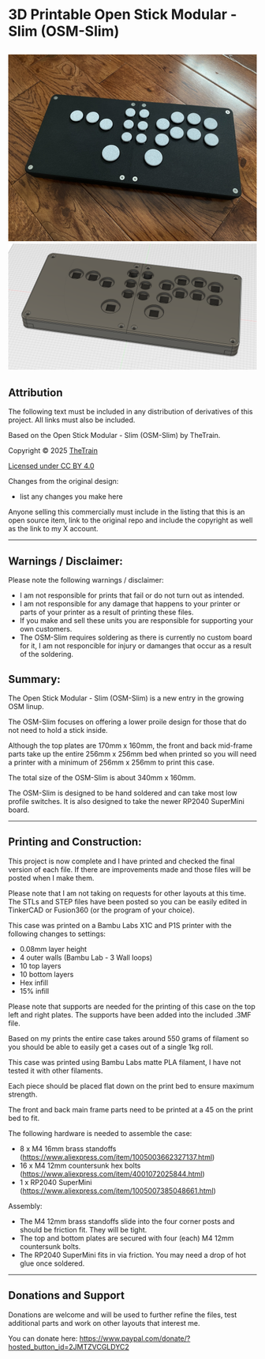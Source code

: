 # 3D Printable Open Stick Modular - Slim (OSM-Slim)

![3D Printable Open Stick Modular - Slim (OSM-Slim) - Complete Front](Assets/OSM-Slim%2001.jpg)
![3D Printable Open Stick Modular - slim (OSM-Slim) - Wireframe](Assets/OSM-Slim%2002.png)
---

## Attribution

The following text must be included in any distribution of derivatives of this project. All links must also be included.

Based on the Open Stick Modular - Slim (OSM-Slim) by TheTrain.

Copyright © 2025 [TheTrain](http://x.com/thetrain24)<br/>

[Licensed under CC BY 4.0](https://creativecommons.org/licenses/by/4.0/)

Changes from the original design:
  - list any changes you make here

Anyone selling this commercially must include in the listing that this is an open source item, link to the original repo and include the copyright as well as the link to my X account.

---

## Warnings / Disclaimer:

Please note the following warnings / disclaimer:
- I am not responsible for prints that fail or do not turn out as intended.
- I am not responsible for any damage that happens to your printer or parts of your printer as a result of printing these files.
- If you make and sell these units you are responsible for supporting your own customers.
- The OSM-Slim requires soldering as there is currently no custom board for it, I am not responcible for injury or damanges that occur as a result of the soldering.

## Summary:

The Open Stick Modular - Slim (OSM-Slim) is a new entry in the growing OSM linup.  

The OSM-Slim focuses on offering a lower proile design for those that do not need to hold a stick inside.

Although the top plates are 170mm x 160mm, the front and back mid-frame parts take up the entire 256mm x 256mm bed when printed so you will need a printer with a minimum of 256mm x 256mm to print this case. 

The total size of the OSM-Slim is about 340mm x 160mm.

The OSM-Slim is designed to be hand soldered and can take most low profile switches.  It is also designed to take the newer RP2040 SuperMini board.  

---

## Printing and Construction:

This project is now complete and I have printed and checked the final version of each file.  If there are improvements made and those files will be posted when I make them.

Please note that I am not taking on requests for other layouts at this time.  The STLs and STEP files have been posted so you can be easily edited in TinkerCAD or Fusion360 (or the program of your choice).

This case was printed on a Bambu Labs X1C and P1S printer with the following changes to settings:
- 0.08mm layer height
- 4 outer walls (Bambu Lab - 3 Wall loops)
- 10 top layers
- 10 bottom layers
- Hex infill
- 15% infill

Please note that supports are needed for the printing of this case on the top left and right plates.  The supports have been added into the included .3MF file.

Based on my prints the entire case takes around 550 grams of filament so you should be able to easily get a cases out of a single 1kg roll.

This case was printed using Bambu Labs matte PLA filament, I have not tested it with other filaments.

Each piece should be placed flat down on the print bed to ensure maximum strength. 

The front and back main frame parts need to be printed at a 45 on the print bed to fit.  

The following hardware is needed to assemble the case:
- 8 x M4 16mm brass standoffs (https://www.aliexpress.com/item/1005003662327137.html)
- 16 x M4 12mm countersunk hex bolts (https://www.aliexpress.com/item/4001072025844.html)
- 1 x RP2040 SuperMini (https://www.aliexpress.com/item/1005007385048661.html)


Assembly:
- The M4 12mm brass standoffs slide into the four corner posts and should be friction fit.  They will be tight.
- The top and bottom plates are secured with four (each) M4 12mm countersunk bolts.
- The RP2040 SuperMini fits in via friction.  You may need a drop of hot glue once soldered.

---

## Donations and Support

Donations are welcome and will be used to further refine the files, test additional parts and work on other layouts that interest me.

You can donate here: https://www.paypal.com/donate/?hosted_button_id=2JMTZVCGLDYC2
